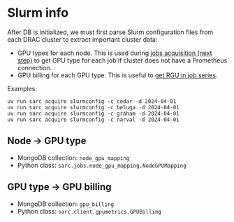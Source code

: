 # Slurm info

After DB is initialized, we must first parse Slurm configuration files from each
DRAC cluster to extract important cluster data:
- GPU types for each node. This is used during [jobs acquisition (next step)](cli_jobs.md)
  to get GPU type for each job if cluster does not have a Prometheus connection.
- GPU billing for each GPU type. This is useful to [get RGU in job series](rgu.md).

Examples:
```
uv run sarc acquire slurmconfig -c cedar -d 2024-04-01
uv run sarc acquire slurmconfig -c beluga -d 2024-04-01
uv run sarc acquire slurmconfig -c graham -d 2024-04-01
uv run sarc acquire slurmconfig -c narval -d 2024-04-01
```

## Node -> GPU type

- MongoDB collection: `node_gpu_mapping`
- Python class: `sarc.jobs.node_gpu_mapping.NodeGPUMapping`

## GPU type -> GPU billing

- MongoDB collection: `gpu_billing`
- Python class: `sarc.client.gpumetrics.GPUBilling`
